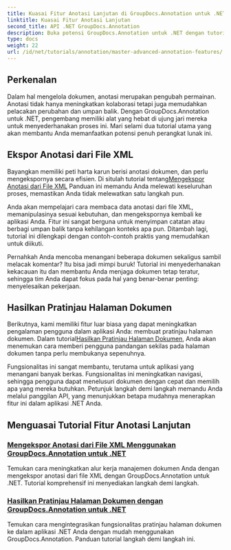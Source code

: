 ```yaml
---
title: Kuasai Fitur Anotasi Lanjutan di GroupDocs.Annotation untuk .NET
linktitle: Kuasai Fitur Anotasi Lanjutan
second_title: API .NET GroupDocs.Annotation
description: Buka potensi GroupDocs.Annotation untuk .NET dengan tutorial mengekspor anotasi XML dan membuat pratinjau halaman dokumen.
type: docs
weight: 22
url: /id/net/tutorials/annotation/master-advanced-annotation-features/
---
```

## Perkenalan

Dalam hal mengelola dokumen, anotasi merupakan pengubah permainan. Anotasi tidak hanya meningkatkan kolaborasi tetapi juga memudahkan pelacakan perubahan dan umpan balik. Dengan GroupDocs.Annotation untuk .NET, pengembang memiliki alat yang hebat di ujung jari mereka untuk menyederhanakan proses ini. Mari selami dua tutorial utama yang akan membantu Anda memanfaatkan potensi penuh perangkat lunak ini.

## Ekspor Anotasi dari File XML

 Bayangkan memiliki peti harta karun berisi anotasi dokumen, dan perlu mengekspornya secara efisien. Di situlah tutorial tentang[Mengekspor Anotasi dari File XML](./export-annotations-from-xml-file/) Panduan ini memandu Anda melewati keseluruhan proses, memastikan Anda tidak melewatkan satu langkah pun. 

Anda akan mempelajari cara membaca data anotasi dari file XML, memanipulasinya sesuai kebutuhan, dan mengekspornya kembali ke aplikasi Anda. Fitur ini sangat berguna untuk menyimpan catatan atau berbagi umpan balik tanpa kehilangan konteks apa pun. Ditambah lagi, tutorial ini dilengkapi dengan contoh-contoh praktis yang memudahkan untuk diikuti. 

Pernahkah Anda mencoba menangani beberapa dokumen sekaligus sambil melacak komentar? Itu bisa jadi mimpi buruk! Tutorial ini menyederhanakan kekacauan itu dan membantu Anda menjaga dokumen tetap teratur, sehingga tim Anda dapat fokus pada hal yang benar-benar penting: menyelesaikan pekerjaan.

## Hasilkan Pratinjau Halaman Dokumen

 Berikutnya, kami memiliki fitur luar biasa yang dapat meningkatkan pengalaman pengguna dalam aplikasi Anda: membuat pratinjau halaman dokumen. Dalam tutorial[Hasilkan Pratinjau Halaman Dokumen](./generate-document-page-previews/), Anda akan menemukan cara memberi pengguna pandangan sekilas pada halaman dokumen tanpa perlu membukanya sepenuhnya.

Fungsionalitas ini sangat membantu, terutama untuk aplikasi yang menangani banyak berkas. Fungsionalitas ini meningkatkan navigasi, sehingga pengguna dapat menelusuri dokumen dengan cepat dan memilih apa yang mereka butuhkan. Petunjuk langkah demi langkah memandu Anda melalui panggilan API, yang menunjukkan betapa mudahnya menerapkan fitur ini dalam aplikasi .NET Anda. 

## Menguasai Tutorial Fitur Anotasi Lanjutan
### [Mengekspor Anotasi dari File XML Menggunakan GroupDocs.Annotation untuk .NET](./export-annotations-from-xml-file/)
Temukan cara meningkatkan alur kerja manajemen dokumen Anda dengan mengekspor anotasi dari file XML dengan GroupDocs.Annotation untuk .NET. Tutorial komprehensif ini menyediakan langkah demi langkah.
### [Hasilkan Pratinjau Halaman Dokumen dengan GroupDocs.Annotation untuk .NET](./generate-document-page-previews/)
Temukan cara mengintegrasikan fungsionalitas pratinjau halaman dokumen ke dalam aplikasi .NET Anda dengan mudah menggunakan GroupDocs.Annotation. Panduan tutorial langkah demi langkah ini.